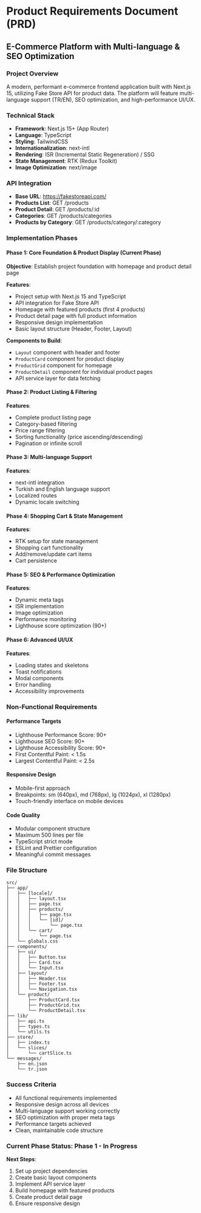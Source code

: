 # Product Requirements Document (PRD)

## E-Commerce Platform with Multi-language & SEO Optimization

### Project Overview

A modern, performant e-commerce frontend application built with Next.js 15, utilizing Fake Store API for product data. The platform will feature multi-language support (TR/EN), SEO optimization, and high-performance UI/UX.

### Technical Stack

- **Framework**: Next.js 15+ (App Router)
- **Language**: TypeScript
- **Styling**: TailwindCSS
- **Internationalization**: next-intl
- **Rendering**: ISR (Incremental Static Regeneration) / SSG
- **State Management**: RTK (Redux Toolkit)
- **Image Optimization**: next/image

### API Integration

- **Base URL**: https://fakestoreapi.com/
- **Products List**: GET /products
- **Product Detail**: GET /products/:id
- **Categories**: GET /products/categories
- **Products by Category**: GET /products/category/:category

### Implementation Phases

#### Phase 1: Core Foundation & Product Display (Current Phase)

**Objective**: Establish project foundation with homepage and product detail page

**Features**:

- Project setup with Next.js 15 and TypeScript
- API integration for Fake Store API
- Homepage with featured products (first 4 products)
- Product detail page with full product information
- Responsive design implementation
- Basic layout structure (Header, Footer, Layout)

**Components to Build**:

- `Layout` component with header and footer
- `ProductCard` component for product display
- `ProductGrid` component for homepage
- `ProductDetail` component for individual product pages
- API service layer for data fetching

#### Phase 2: Product Listing & Filtering

**Features**:

- Complete product listing page
- Category-based filtering
- Price range filtering
- Sorting functionality (price ascending/descending)
- Pagination or infinite scroll

#### Phase 3: Multi-language Support

**Features**:

- next-intl integration
- Turkish and English language support
- Localized routes
- Dynamic locale switching

#### Phase 4: Shopping Cart & State Management

**Features**:

- RTK setup for state management
- Shopping cart functionality
- Add/remove/update cart items
- Cart persistence

#### Phase 5: SEO & Performance Optimization

**Features**:

- Dynamic meta tags
- ISR implementation
- Image optimization
- Performance monitoring
- Lighthouse score optimization (90+)

#### Phase 6: Advanced UI/UX

**Features**:

- Loading states and skeletons
- Toast notifications
- Modal components
- Error handling
- Accessibility improvements

### Non-Functional Requirements

#### Performance Targets

- Lighthouse Performance Score: 90+
- Lighthouse SEO Score: 90+
- Lighthouse Accessibility Score: 90+
- First Contentful Paint: < 1.5s
- Largest Contentful Paint: < 2.5s

#### Responsive Design

- Mobile-first approach
- Breakpoints: sm (640px), md (768px), lg (1024px), xl (1280px)
- Touch-friendly interface on mobile devices

#### Code Quality

- Modular component structure
- Maximum 500 lines per file
- TypeScript strict mode
- ESLint and Prettier configuration
- Meaningful commit messages

### File Structure

```
src/
├── app/
│   ├── [locale]/
│   │   ├── layout.tsx
│   │   ├── page.tsx
│   │   ├── products/
│   │   │   ├── page.tsx
│   │   │   └── [id]/
│   │   │       └── page.tsx
│   │   └── cart/
│   │       └── page.tsx
│   └── globals.css
├── components/
│   ├── ui/
│   │   ├── Button.tsx
│   │   ├── Card.tsx
│   │   └── Input.tsx
│   ├── layout/
│   │   ├── Header.tsx
│   │   ├── Footer.tsx
│   │   └── Navigation.tsx
│   └── product/
│       ├── ProductCard.tsx
│       ├── ProductGrid.tsx
│       └── ProductDetail.tsx
├── lib/
│   ├── api.ts
│   ├── types.ts
│   └── utils.ts
├── store/
│   ├── index.ts
│   └── slices/
│       └── cartSlice.ts
└── messages/
    ├── en.json
    └── tr.json
```

### Success Criteria

- All functional requirements implemented
- Responsive design across all devices
- Multi-language support working correctly
- SEO optimization with proper meta tags
- Performance targets achieved
- Clean, maintainable code structure

### Current Phase Status: Phase 1 - In Progress

**Next Steps**:

1. Set up project dependencies
2. Create basic layout components
3. Implement API service layer
4. Build homepage with featured products
5. Create product detail page
6. Ensure responsive design

